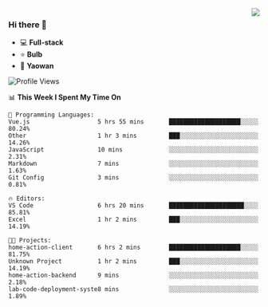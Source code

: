 <img  align="right" src="https://github-readme-stats.vercel.app/api?username=LolipopJ&show_icons=true&count_private=true&hide_title=true&include_all_commits=true&theme=vue">

### Hi there 👋

- :computer: **Full-stack**
- :star: **Bulb**
- :pill: **Yaowan**

<!--START_SECTION:waka-->
![Profile Views](http://img.shields.io/badge/Profile%20Views-3-blue)

📊 **This Week I Spent My Time On** 

```text
💬 Programming Languages: 
Vue.js                   5 hrs 55 mins       ████████████████████░░░░░   80.24% 
Other                    1 hr 3 mins         ███░░░░░░░░░░░░░░░░░░░░░░   14.26% 
JavaScript               10 mins             ░░░░░░░░░░░░░░░░░░░░░░░░░   2.31% 
Markdown                 7 mins              ░░░░░░░░░░░░░░░░░░░░░░░░░   1.63% 
Git Config               3 mins              ░░░░░░░░░░░░░░░░░░░░░░░░░   0.81%

🔥 Editors: 
VS Code                  6 hrs 20 mins       █████████████████████░░░░   85.81% 
Excel                    1 hr 2 mins         ███░░░░░░░░░░░░░░░░░░░░░░   14.19%

🐱‍💻 Projects: 
home-action-client       6 hrs 2 mins        ████████████████████░░░░░   81.75% 
Unknown Project          1 hr 2 mins         ███░░░░░░░░░░░░░░░░░░░░░░   14.19% 
home-action-backend      9 mins              ░░░░░░░░░░░░░░░░░░░░░░░░░   2.18% 
lab-code-deployment-syste8 mins              ░░░░░░░░░░░░░░░░░░░░░░░░░   1.89%

```


<!--END_SECTION:waka-->
